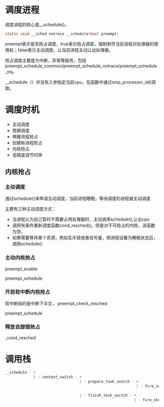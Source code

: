 
# 调度进程
调度进程的核心是__schedule()。
``` C
static void __sched notrace __schedule(bool preempt)
```
preempt表示是否抢占调度，true表示抢占调度，强制剥夺当前进程对处理器的使用权；false表示主动调度，让当前进程主动让出处理器。

抢占调度主要是为中断，异常等服务，包括preempt_schedule_common/preempt_schedule_notrace/preempt_schedule_irq。

__schedule（）并没有入参指定当前cpu，在函数中通过smp_processor_id()获取。

# 调度时机

+ 主动调度
+ 周期调度
+ 唤醒进程抢占
+ 创建新进程抢占
+ 内核抢占
+ 高精度调节时钟

## 内核抢占

### 主动调度
通过schedule()来申请主动调度，当前进程睡眠，等待调度的进程被主动调度

主要有三种主动调度方式：
+ 当进程认为自己暂时不需要占用处理器时，主动调用schedule(),让出cpu
+ 调用有条件重新调度函数cond_resched()。但是对于可抢占的内核，该函数为空。
+ 如果需要等待某个资源，例如互斥锁或者信号量，把进程设置为睡眠状态后，调用schedule()


### 主动内核抢占
preempt_enable

preempt_schedule

### 开启软中断内核抢占
软中断指的是中断下半文，
preempt_check_resched

preempt_schedule

### 释放自旋锁抢占

_cond_resched

# 调用栈
``` C
__schedule - +
             | - context_switch - +
                                  | - prepare_task_switch - +
                                                            | - fire_sched_out_preempt_notifiers - +
                                                                                                   | - notifier->ops->sched_out()
                                  | - finish_task_switch - +
                                                           | - fire_shced_in_preempt_notifiers - +
                                                                                                 | - notifier->ops->sched_in()
```

